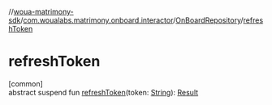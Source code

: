 //[woua-matrimony-sdk](../../../index.md)/[com.woualabs.matrimony.onboard.interactor](../index.md)/[OnBoardRepository](index.md)/[refreshToken](refresh-token.md)

# refreshToken

[common]\
abstract suspend fun [refreshToken](refresh-token.md)(token: [String](https://kotlinlang.org/api/latest/jvm/stdlib/kotlin/-string/index.html)): [Result](../../com.woualabs.matrimony.data.common/-result/index.md)
